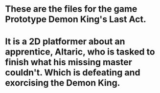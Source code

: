 # These are the files for the game Prototype Demon King's Last Act. 
# It is a 2D platformer about an apprentice, Altaric, who is tasked to finish what his missing master couldn't. Which is defeating and exorcising the Demon King.
